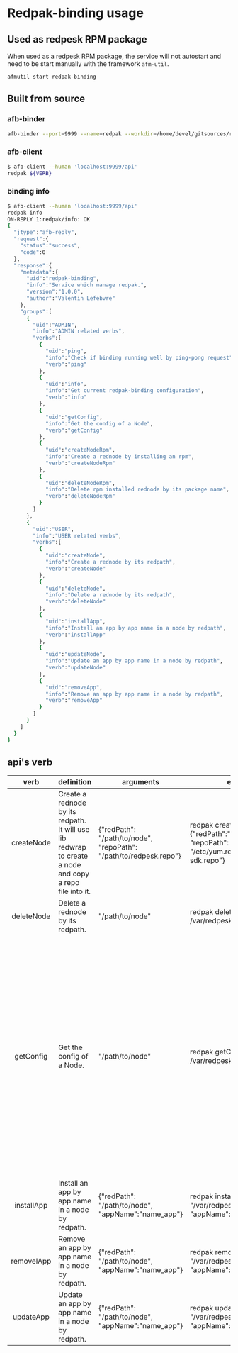 # Redpak-binding usage

## Used as redpesk RPM package

When used as a redpesk RPM package, the service will not autostart and need to be start manually with the framework `afm-util`.

```bash
afmutil start redpak-binding
```

## Built from source

### afb-binder

```bash
afb-binder --port=9999 --name=redpak --workdir=/home/devel/gitsources/redpesk_OS_Common_Components/redpak-binding/build/package --binding=/home/devel/gitsources/redpesk_OS_Common_Components/redpak-binding/build/package/lib/afb-redpak-binding.so  --tracereq=common --ws-server=unix:@redpak -vvv
```

### afb-client

```bash
$ afb-client --human 'localhost:9999/api'
redpak ${VERB}
```

### binding info

```bash
$ afb-client --human 'localhost:9999/api'
redpak info
ON-REPLY 1:redpak/info: OK
{
  "jtype":"afb-reply",
  "request":{
    "status":"success",
    "code":0
  },
  "response":{
    "metadata":{
      "uid":"redpak-binding",
      "info":"Service which manage redpak.",
      "version":"1.0.0",
      "author":"Valentin Lefebvre"
    },
    "groups":[
      {
        "uid":"ADMIN",
        "info":"ADMIN related verbs",
        "verbs":[
          {
            "uid":"ping",
            "info":"Check if binding running well by ping-pong request",
            "verb":"ping"
          },
          {
            "uid":"info",
            "info":"Get current redpak-binding configuration",
            "verb":"info"
          },
          {
            "uid":"getConfig",
            "info":"Get the config of a Node",
            "verb":"getConfig"
          },
          {
            "uid":"createNodeRpm",
            "info":"Create a rednode by installing an rpm",
            "verb":"createNodeRpm"
          },
          {
            "uid":"deleteNodeRpm",
            "info":"Delete rpm installed rednode by its package name",
            "verb":"deleteNodeRpm"
          }
        ]
      },
      {
        "uid":"USER",
        "info":"USER related verbs",
        "verbs":[
          {
            "uid":"createNode",
            "info":"Create a rednode by its redpath",
            "verb":"createNode"
          },
          {
            "uid":"deleteNode",
            "info":"Delete a rednode by its redpath",
            "verb":"deleteNode"
          },
          {
            "uid":"installApp",
            "info":"Install an app by app name in a node by redpath",
            "verb":"installApp"
          },
          {
            "uid":"updateNode",
            "info":"Update an app by app name in a node by redpath",
            "verb":"updateNode"
          },
          {
            "uid":"removeApp",
            "info":"Remove an app by app name in a node by redpath",
            "verb":"removeApp"
          }
        ]
      }
    ]
  }
}

```

## api's verb

| verb | definition | arguments | example | output |
|:----:|------------|-----------|---------|--------|
| createNode | Create a rednode by its redpath. It will use lib redwrap to create a node and copy a repo file into it. | {"redPath": "/path/to/node", "repoPath": "/path/to/redpesk.repo"} | redpak createNode {"redPath":"/var/redpesk/toto", "repoPath": "/etc/yum.repos.d/redpesk-sdk.repo"} | "response":"Rednode /var/redpesk/toto created with success" |
| deleteNode | Delete a rednode by its redpath. | "/path/to/node" | redpak deleteNode /var/redpesk/tata | "response":"Rednode /var/redpesk/tata has been deleted with success" |
| getConfig | Get the config of a Node. | "/path/to/node" | redpak getConfig /var/redpesk/test | "response":"headers:\n  alias: test\n  name: test\n  info: Node created by devel(redpak-devel) the 16-Mar-2022 Mar:42 (UTC)\nexports:\n- mode: Private\n  mount: /nodes/_private\n  path: $NODE_PATH/private\n- mode: Private\n  mount: /var/lib/rpm\n  path: $NODE_PATH/var/lib/rpm\n- mode: Restricted\n  mount: /nodes/test/usr\n  path: $NODE_PATH/usr\n- mode: Public\n  mount: /nodes/test/var\n  path: $NODE_PATH/var\nenviron:\n- mode: Default\n  key: XDG_RUNTIME_DIR\n  value: /run/user/$UID\n- mode: Static\n  key: AFB_LDPATHS\n  value: /nodes/agl-core/usr/lib64/afb\nconfig:\n  persistdir: /var/redpesk/test/var/lib/dnf\n  rpmdir: /var/redpesk/test/var/lib/rpm\n  path: /nodes/test/usr/bin\n  ldpath: /nodes/test/usr/lib:/nodes/test/usr/lib64\n  verbose: 1\n  maxage: 0\n  gpgcheck: false\n  inherit: true\n  unsafe: false\n  die-with-parent: Unset\n  new-session: Unset\n  share_all: Unset\n  share_user: Unset\n  share_cgroup: Unset\n  share_net: Unset\n  share_pid: Unset\n  share_ipc: Unset" |
| installApp | Install an app by app name in a node by redpath. | {"redPath": "/path/to/node", "appName":"name_app"} | redpak installApp {"redPath": "/var/redpesk/redpesk-core", "appName":"afb-binder"} | "response":"App afb-binder has been well installed on node /var/redpesk/redpesk-core" |
| removelApp | Remove an app by app name in a node by redpath. | {"redPath": "/path/to/node", "appName":"name_app"} | redpak removeApp {"redPath": "/var/redpesk/redpesk-core", "appName":"afb-binder"} | "response":"App afb-binder has been well removed on node /var/redpesk/redpesk-core" |
| updateApp | Update an app by app name in a node by redpath. | {"redPath": "/path/to/node", "appName":"name_app"} | redpak updateApp {"redPath": "/var/redpesk/redpesk-core", "appName":"afb-binder"} | "response":"App afb-binder has been well updated on node /var/redpesk/redpesk-core" |
